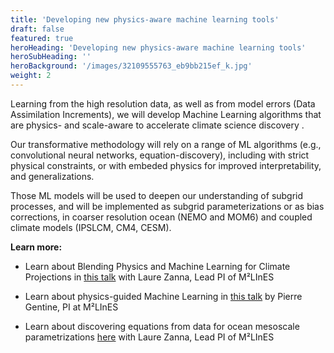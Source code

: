 ```yaml
---
title: 'Developing new physics-aware machine learning tools'
draft: false
featured: true
heroHeading: 'Developing new physics-aware machine learning tools'
heroSubHeading: ''
heroBackground: '/images/32109555763_eb9bb215ef_k.jpg'
weight: 2
---
```



Learning from the high resolution data, as well as from model errors (Data Assimilation Increments), we will develop Machine Learning algorithms that are physics- and scale-aware to accelerate climate science discovery .

Our transformative methodology will rely on a range of ML algorithms (e.g., convolutional neural networks, equation-discovery), including with strict physical constraints, or with embeded physics for improved interpretability, and generalizations.

Those ML models will be used to deepen our understanding of subgrid processes, and will be implemented as subgrid parameterizations or as bias corrections, in coarser resolution ocean (NEMO and MOM6) and coupled climate models (IPSLCM, CM4, CESM).


**Learn more:**

- Learn about Blending Physics and Machine Learning for Climate Projections in [this talk](https://www.imsi.institute/videos/laure-zanna/) with Laure Zanna, Lead PI of M²LInES

- Learn about physics-guided Machine Learning in [this talk](https://www.youtube.com/watch?v=T60OmRD102s) by Pierre Gentine, PI at M²LInES

- Learn about discovering equations from data for ocean mesoscale parametrizations [here](https://youtu.be/9YQnW9ylacU?t=20685) with Laure Zanna, Lead PI of M²LInES
